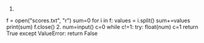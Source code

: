 1.
f = open("scores.txt", "r")
sum=0
for i in f:
    values = i.split()
    sum+=values
print(sum)
f.close()
2.
num=input()
c=0
while c!=1:
    try:
        float(num)
        c=1
        return True
    except ValueError:
        return False
